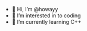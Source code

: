 - 👋 Hi, I’m @howayy
- 👀 I’m interested in to coding
- 🌱 I’m currently learning C++

<!---
howayy/howayy is a ✨ special ✨ repository because its `README.md` (this file) appears on your GitHub profile.
You can click the Preview link to take a look at your changes.
--->
